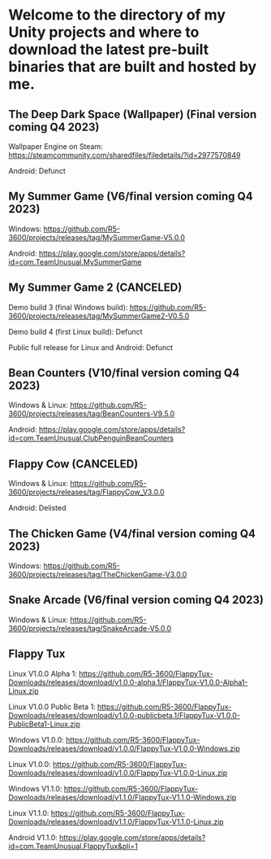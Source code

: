 # Welcome to the directory of my Unity projects and where to download the latest pre-built binaries that are built and hosted by me.

## The Deep Dark Space (Wallpaper) (Final version coming Q4 2023)

Wallpaper Engine on Steam: https://steamcommunity.com/sharedfiles/filedetails/?id=2977570849 

Android: Defunct

## My Summer Game (V6/final version coming Q4 2023)

Windows: https://github.com/R5-3600/projects/releases/tag/MySummerGame-V5.0.0

Android: https://play.google.com/store/apps/details?id=com.TeamUnusual.MySummerGame

## My Summer Game 2 (CANCELED)

Demo build 3 (final Windows build): https://github.com/R5-3600/projects/releases/tag/MySummerGame2-V0.5.0 

Demo build 4 (first Linux build): Defunct 

Public full release for Linux and Android: Defunct

## Bean Counters (V10/final version coming Q4 2023)

Windows & Linux: https://github.com/R5-3600/projects/releases/tag/BeanCounters-V9.5.0 

Android: https://play.google.com/store/apps/details?id=com.TeamUnusual.ClubPenguinBeanCounters

## Flappy Cow (CANCELED)

Windows & Linux: https://github.com/R5-3600/projects/releases/tag/FlappyCow_V3.0.0 

Android: Delisted

## The Chicken Game (V4/final version coming Q4 2023)

Windows: https://github.com/R5-3600/projects/releases/tag/TheChickenGame-V3.0.0

## Snake Arcade (V6/final version coming Q4 2023)

Windows & Linux: https://github.com/R5-3600/projects/releases/tag/SnakeArcade-V5.0.0

## Flappy Tux

Linux V1.0.0 Alpha 1: https://github.com/R5-3600/FlappyTux-Downloads/releases/download/v1.0.0-alpha.1/FlappyTux-V1.0.0-Alpha1-Linux.zip 

Linux V1.0.0 Public Beta 1: https://github.com/R5-3600/FlappyTux-Downloads/releases/download/v1.0.0-publicbeta.1/FlappyTux-V1.0.0-PublicBeta1-Linux.zip

Windows V1.0.0: https://github.com/R5-3600/FlappyTux-Downloads/releases/download/v1.0.0/FlappyTux-V1.0.0-Windows.zip

Linux V1.0.0: https://github.com/R5-3600/FlappyTux-Downloads/releases/download/v1.0.0/FlappyTux-V1.0.0-Linux.zip

Windows V1.1.0: https://github.com/R5-3600/FlappyTux-Downloads/releases/download/v1.1.0/FlappyTux-V1.1.0-Windows.zip

Linux V1.1.0: https://github.com/R5-3600/FlappyTux-Downloads/releases/download/v1.1.0/FlappyTux-V1.1.0-Linux.zip

Android V1.1.0: https://play.google.com/store/apps/details?id=com.TeamUnusual.FlappyTux&pli=1
